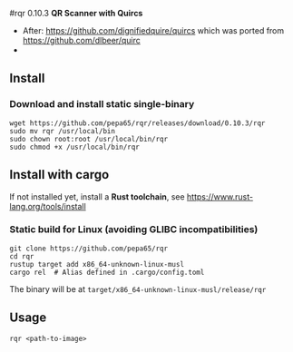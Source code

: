 <!--
[![Crate](https://img.shields.io/crates/v/quircs.svg?style=flat-square)](https://crates.io/crates/quircs)
[![Downloads](https://img.shields.io/crates/d/quircs.svg?style=flat-square)](https://crates.io/crates/quircs)
[![Docs](https://img.shields.io/badge/docs-latest-blue.svg?style=flat-square)](https://docs.rs/quircs)
[![CI](https://github.com/dignifiedquire/quircs/workflows/CI/badge.svg)](https://github.com/dignifiedquire/quircs/actions)
-->
#rqr 0.10.3
**QR Scanner with Quircs**

* After: <https://github.com/dignifiedquire/quircs> which was ported from <https://github.com/dlbeer/quirc>
* 

## Install
### Download and install static single-binary
```
wget https://github.com/pepa65/rqr/releases/download/0.10.3/rqr
sudo mv rqr /usr/local/bin
sudo chown root:root /usr/local/bin/rqr
sudo chmod +x /usr/local/bin/rqr
```

## Install with cargo
If not installed yet, install a **Rust toolchain**, see <https://www.rust-lang.org/tools/install>

### Static build for Linux (avoiding GLIBC incompatibilities)
```
git clone https://github.com/pepa65/rqr
cd rqr
rustup target add x86_64-unknown-linux-musl
cargo rel  # Alias defined in .cargo/config.toml
```

The binary will be at `target/x86_64-unknown-linux-musl/release/rqr`

## Usage
`rqr <path-to-image>`

